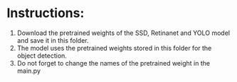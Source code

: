 # Instructions:
 1. Download the pretrained weights of the SSD, Retinanet and YOLO model and save it in this folder.
 2. The model uses the pretrained weights stored in this folder for the object detection.
 3. Do not forget to change the names of the pretrained weight in the main.py
